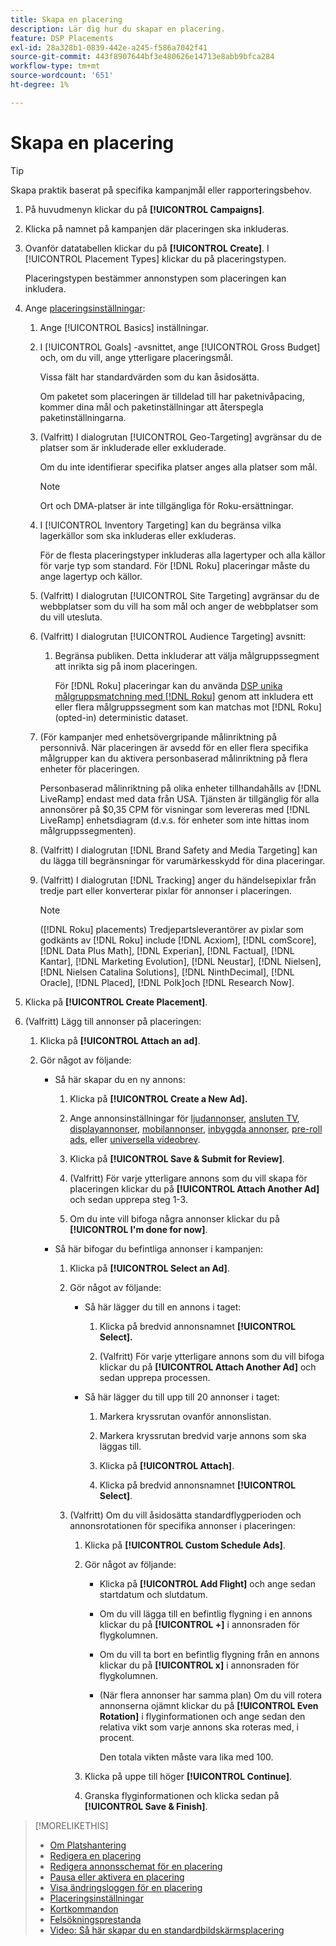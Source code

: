 ```yaml
---
title: Skapa en placering
description: Lär dig hur du skapar en placering.
feature: DSP Placements
exl-id: 28a328b1-0839-442e-a245-f586a7042f41
source-git-commit: 443f8907644bf3e480626e14713e8abb9bfca284
workflow-type: tm+mt
source-wordcount: '651'
ht-degree: 1%

---
```


# Skapa en placering

>[!TIP]
>
>Skapa praktik baserat på specifika kampanjmål eller rapporteringsbehov.

1. På huvudmenyn klickar du på **[!UICONTROL Campaigns]**.

1. Klicka på namnet på kampanjen där placeringen ska inkluderas.

1. Ovanför datatabellen klickar du på **[!UICONTROL Create]**. I [!UICONTROL Placement Types] klickar du på placeringstypen.

   Placeringstypen bestämmer annonstypen som placeringen kan inkludera.

1. Ange [placeringsinställningar](placement-settings.md):

   1. Ange [!UICONTROL Basics] inställningar.

   1. I [!UICONTROL Goals] -avsnittet, ange [!UICONTROL Gross Budget] och, om du vill, ange ytterligare placeringsmål.

      Vissa fält har standardvärden som du kan åsidosätta.

      Om paketet som placeringen är tilldelad till har paketnivåpacing, kommer dina mål och paketinställningar att återspegla paketinställningarna.

   1. (Valfritt) I dialogrutan [!UICONTROL Geo-Targeting] avgränsar du de platser som är inkluderade eller exkluderade.

      Om du inte identifierar specifika platser anges alla platser som mål.

      >[!NOTE]
      >
      >Ort och DMA-platser är inte tillgängliga för Roku-ersättningar.

   1. I [!UICONTROL Inventory Targeting] kan du begränsa vilka lagerkällor som ska inkluderas eller exkluderas.

      För de flesta placeringstyper inkluderas alla lagertyper och alla källor för varje typ som standard. För [!DNL Roku] placeringar måste du ange lagertyp och källor.

   1. (Valfritt) I dialogrutan [!UICONTROL Site Targeting] avgränsar du de webbplatser som du vill ha som mål och anger de webbplatser som du vill utesluta.

   1. (Valfritt) I dialogrutan [!UICONTROL Audience Targeting] avsnitt:

      1. Begränsa publiken. Detta inkluderar att välja målgruppssegment att inrikta sig på inom placeringen.

         För [!DNL Roku] placeringar kan du använda [DSP unika målgruppsmatchning med [!DNL Roku]](/help/dsp/inventory/roku-inventory.md) genom att inkludera ett eller flera målgruppssegment som kan matchas mot [!DNL Roku] (opted-in) deterministic dataset.
   1. (För kampanjer med enhetsövergripande målinriktning på personnivå. När placeringen är avsedd för en eller flera specifika målgrupper kan du aktivera personbaserad målinriktning på flera enheter för placeringen.

      Personbaserad målinriktning på olika enheter tillhandahålls av [!DNL LiveRamp] endast med data från USA. Tjänsten är tillgänglig för alla annonsörer på $0,35 CPM för visningar som levereras med [!DNL LiveRamp] enhetsdiagram (d.v.s. för enheter som inte hittas inom målgruppssegmenten).

   1. (Valfritt) I dialogrutan [!DNL Brand Safety and Media Targeting] kan du lägga till begränsningar för varumärkesskydd för dina placeringar.

   1. (Valfritt) I dialogrutan [!DNL Tracking] anger du händelsepixlar från tredje part eller konverterar pixlar för annonser i placeringen.

      >[!NOTE]
      >
      >([!DNL Roku] placements) Tredjepartsleverantörer av pixlar som godkänts av [!DNL Roku] include [!DNL Acxiom], [!DNL comScore], [!DNL Data Plus Math], [!DNL Experian], [!DNL Factual], [!DNL Kantar], [!DNL Marketing Evolution], [!DNL Neustar], [!DNL Nielsen], [!DNL Nielsen Catalina Solutions], [!DNL NinthDecimal], [!DNL Oracle], [!DNL Placed], [!DNL Polk]och [!DNL Research Now].


1. Klicka på **[!UICONTROL Create Placement]**.

1. (Valfritt) Lägg till annonser på placeringen:

   1. Klicka på **[!UICONTROL Attach an ad]**.

   1. Gör något av följande:

      * Så här skapar du en ny annons:

         1. Klicka på **[!UICONTROL Create a New Ad].**

         1. Ange annonsinställningar för [ljudannonser](/help/dsp/campaign-management/ads/ad-settings-audio.md), [ansluten TV](/help/dsp/campaign-management/ads/ad-settings-connected-tv.md), [displayannonser](/help/dsp/campaign-management/ads/ad-settings-display.md), [mobilannonser](/help/dsp/campaign-management/ads/ad-settings-mobile.md), [inbyggda annonser](/help/dsp/campaign-management/ads/ad-settings-native.md), [pre-roll ads](/help/dsp/campaign-management/ads/ad-settings-pre-roll.md), eller [universella videobrev](/help/dsp/campaign-management/ads/ad-settings-universal-video.md).

         1. Klicka på **[!UICONTROL Save & Submit for Review]**.

         1. (Valfritt) För varje ytterligare annons som du vill skapa för placeringen klickar du på **[!UICONTROL Attach Another Ad]** och sedan upprepa steg 1-3.

         1. Om du inte vill bifoga några annonser klickar du på **[!UICONTROL I'm done for now]**.
      * Så här bifogar du befintliga annonser i kampanjen:

         1. Klicka på **[!UICONTROL Select an Ad]**.

         1. Gör något av följande:

            * Så här lägger du till en annons i taget:

               1. Klicka på bredvid annonsnamnet **[!UICONTROL Select].**

               1. (Valfritt) För varje ytterligare annons som du vill bifoga klickar du på **[!UICONTROL Attach Another Ad]** och sedan upprepa processen.
            * Så här lägger du till upp till 20 annonser i taget:

               1. Markera kryssrutan ovanför annonslistan.

               1. Markera kryssrutan bredvid varje annons som ska läggas till.

               1. Klicka på **[!UICONTROL Attach]**.

               1. Klicka på bredvid annonsnamnet **[!UICONTROL Select]**.
         1. (Valfritt) Om du vill åsidosätta standardflygperioden och annonsrotationen för specifika annonser i placeringen:

            1. Klicka på **[!UICONTROL Custom Schedule Ads]**.

            1. Gör något av följande:

               * Klicka på **[!UICONTROL Add Flight]** och ange sedan startdatum och slutdatum.

               * Om du vill lägga till en befintlig flygning i en annons klickar du på **[!UICONTROL +]** i annonsraden för flygkolumnen.

               * Om du vill ta bort en befintlig flygning från en annons klickar du på **[!UICONTROL x]** i annonsraden för flygkolumnen.

               * (När flera annonser har samma plan) Om du vill rotera annonserna ojämnt klickar du på **[!UICONTROL Even Rotation]** i flyginformationen och ange sedan den relativa vikt som varje annons ska roteras med, i procent.

                  Den totala vikten måste vara lika med 100.
            1. Klicka på uppe till höger **[!UICONTROL Continue]**.

            1. Granska flyginformationen och klicka sedan på **[!UICONTROL Save & Finish]**.





>[!MORELIKETHIS]
>
>* [Om Platshantering](placement-about.md)
>* [Redigera en placering](placement-edit.md)
>* [Redigera annonsschemat för en placering](placement-edit-ad-schedule.md)
>* [Pausa eller aktivera en placering](placement-pause-activate.md)
>* [Visa ändringsloggen för en placering](placement-change-log.md)
>* [Placeringsinställningar](placement-settings.md)
>* [Kortkommandon](/help/dsp/campaign-management/reports/keyboard-shortcuts.md)
>* [Felsökningsprestanda](/help/dsp/optimization/troubleshooting-performance.md)
>* [Video: Så här skapar du en standardbildskärmsplacering](https://video.tv.adobe.com/v/340454)

